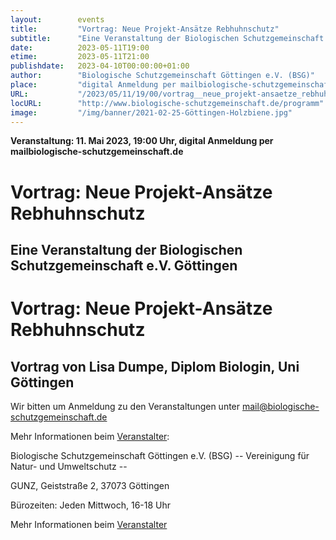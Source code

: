 ```yaml
---
layout:        events
title:         "Vortrag: Neue Projekt-Ansätze Rebhuhnschutz"
subtitle:      "Eine Veranstaltung der Biologischen Schutzgemeinschaft e.V. Göttingen"
date:          2023-05-11T19:00
etime:         2023-05-11T21:00
publishdate:   2023-04-10T00:00:00+01:00
author:        "Biologische Schutzgemeinschaft Göttingen e.V. (BSG)"
place:         "digital Anmeldung per mailbiologische-schutzgemeinschaft.de"
URL:           "/2023/05/11/19/00/vortrag__neue_projekt-ansaetze_rebhuhnschutz"
locURL:        "http://www.biologische-schutzgemeinschaft.de/programm"
image:         "/img/banner/2021-02-25-Göttingen-Holzbiene.jpg"
---
```


**Veranstaltung: 11. Mai 2023, 19:00 Uhr, digital Anmeldung per mailbiologische-schutzgemeinschaft.de**

Vortrag: Neue Projekt-Ansätze Rebhuhnschutz
===========

Eine Veranstaltung der Biologischen Schutzgemeinschaft e.V. Göttingen
-----------
Vortrag: Neue Projekt-Ansätze Rebhuhnschutz
=============

Vortrag von Lisa Dumpe, Diplom Biologin, Uni Göttingen
-------------


Wir bitten um Anmeldung zu den Veranstaltungen unter mail@biologische-schutzgemeinschaft.de

Mehr Informationen beim [Veranstalter](http://www.biologische-schutzgemeinschaft.de/programm.html):

Biologische Schutzgemeinschaft Göttingen e.V. (BSG)
-- Vereinigung für Natur- und Umweltschutz --

GUNZ, Geiststraße 2, 37073 Göttingen

Bürozeiten: Jeden Mittwoch, 16-18 Uhr

Mehr Informationen beim [Veranstalter](http://www.biologische-schutzgemeinschaft.de/programm)
